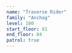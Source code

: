 ```yaml
---
name: "Traverse Rider"
family: "Anchag"
level: 100
start_floor: 81
end_floor: 84
patrol: true
---
```

